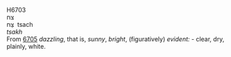<body>
  <p>H6703<br>  צח  <br> צַּח  ‎  tsach  <br><i>tsakh </i><br>From <a href="h6705.htm">6705</a>  <i>dazzling</i>, that is, <i>sunny</i>, <i>bright</i>, (figuratively) <i>evident: - </i>clear, dry, plainly, white.<br></p>
 </body>